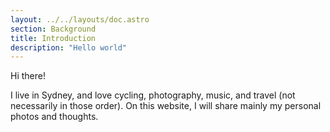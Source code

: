 ```yaml
---
layout: ../../layouts/doc.astro
section: Background
title: Introduction
description: "Hello world"
---
```

Hi there!

I live in Sydney, and love cycling, photography, music, and travel (not necessarily in those order). On this website, I will share mainly my personal photos and thoughts.
